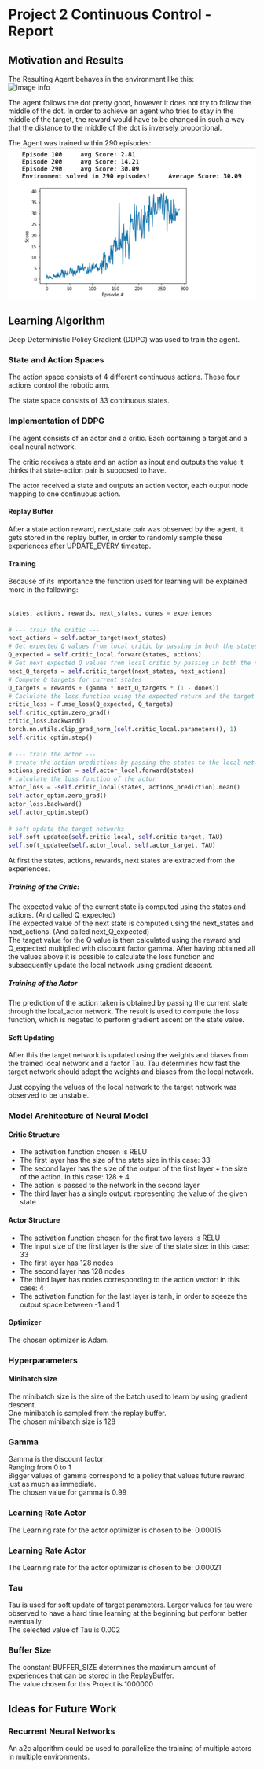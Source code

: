 # Project 2 Continuous Control - Report

## Motivation and Results

The Resulting Agent behaves in the environment like this:<br>
![image info](./drawables/trained-agent.gif)

The agent follows the dot pretty good, however it does not try to follow the middle of the dot. In order to achieve an
agent who tries to stay in the middle of the target, the reward would have to be changed in such a way that the distance
to the middle of the dot is inversely proportional.

The Agent was trained within 290 episodes: <br>
![image info](./drawables/training.png)

## Learning Algorithm

Deep Deterministic Policy Gradient (DDPG) was used to train the agent.

### State and Action Spaces

The action space consists of 4 different continuous actions. These four actions control the robotic arm.

The state space consists of 33 continuous states.

### Implementation of DDPG

The agent consists of an actor and a critic. Each containing a target and a local neural network.

The critic receives a state and an action as input and outputs the value it thinks that state-action pair is supposed to
have.

The actor received a state and outputs an action vector, each output node mapping to one continuous action.

#### Replay Buffer

After a state action reward, next_state pair was observed by the agent, it gets stored in the replay buffer, in order to
randomly sample these experiences after UPDATE_EVERY timestep.

#### Training

Because of its importance the function used for learning will be explained more in the following:

```python

states, actions, rewards, next_states, dones = experiences

# --- train the critic ---
next_actions = self.actor_target(next_states)
# Get expected Q values from local critic by passing in both the states and the actions
Q_expected = self.critic_local.forward(states, actions)
# Get next expected Q values from local critic by passing in both the next_states and the next_actions
next_Q_targets = self.critic_target(next_states, next_actions)
# Compute Q targets for current states
Q_targets = rewards + (gamma * next_Q_targets * (1 - dones))
# Caclulate the loss function using the expected return and the target
critic_loss = F.mse_loss(Q_expected, Q_targets)
self.critic_optim.zero_grad()
critic_loss.backward()
torch.nn.utils.clip_grad_norm_(self.critic_local.parameters(), 1)
self.critic_optim.step()

# --- train the actor ---
# create the action predictions by passing the states to the local network
actions_prediction = self.actor_local.forward(states)
# calculate the loss function of the actor
actor_loss = -self.critic_local(states, actions_prediction).mean()
self.actor_optim.zero_grad()
actor_loss.backward()
self.actor_optim.step()

# soft update the target networks
self.soft_updatee(self.critic_local, self.critic_target, TAU)
self.soft_updatee(self.actor_local, self.actor_target, TAU)
```

At first the states, actions, rewards, next states are extracted from the experiences.<br>

##### Training of the Critic:

The expected value of the current state is computed using the states and actions. (And called Q_expected)<br>
The expected value of the next state is computed using the next_states and next_actions. (And called next_Q_expected)<br>
The target value for the Q value is then calculated using the reward and Q_expected multiplied with discount factor gamma.
After having obtained all the values above it is possible to calculate the loss function and subsequently update the local network using gradient descent.

##### Training of the Actor
The prediction of the action taken is obtained by passing the current state through the local_actor network.
The result is used to compute the loss function, which is negated to perform gradient ascent on the state value.


#### Soft Updating

After this the target network is updated using the weights and biases from the trained local network and a factor Tau.
Tau determines how fast the target network should adopt the weights and biases from the local network.

Just copying the values of the local network to the target network was observed to be unstable.

### Model Architecture of Neural Model

#### Critic Structure
* The activation function chosen is RELU
* The first layer has the size of the state size in this case: 33
* The second layer has the size of the output of the first layer + the size of the action. In this case: 128 + 4
* The action is passed to the network in the second layer
* The third layer has a single output: representing the value of the given state

#### Actor Structure
* The activation function chosen for the first two layers is RELU
* The input size of the first layer is the size of the state size: in this case: 33
* The first layer has 128 nodes
* The second layer has 128 nodes
* The third layer has nodes corresponding to the action vector: in this case: 4
* The activation function for the last layer is tanh, in order to sqeeze the output space between -1 and 1


#### Optimizer

The chosen optimizer is Adam.

### Hyperparameters

#### Minibatch size

The minibatch size is the size of the batch used to learn by using gradient descent. <br>
One minibatch is sampled from the replay buffer.<br>
The chosen minibatch size is 128

### Gamma

Gamma is the discount factor.<br>
Ranging from 0 to 1 <br>
Bigger values of gamma correspond to a policy that values future reward just as much as immediate.<br>
The chosen value for gamma is 0.99

### Learning Rate Actor

The Learning rate for the actor optimizer is chosen to be: 0.00015

### Learning Rate Actor

The Learning rate for the actor optimizer is chosen to be: 0.00021

### Tau

Tau is used for soft update of target parameters. Larger values for tau were observed to have a hard time learning at
the beginning but perform better eventually.<br>
The selected value of Tau is 0.002

### Buffer Size

The constant BUFFER_SIZE determines the maximum amount of experiences that can be stored in the ReplayBuffer. <br>
The value chosen for this Project is 1000000

## Ideas for Future Work

### Recurrent Neural Networks
An a2c algorithm could be used to parallelize the training of multiple actors in multiple environments.





